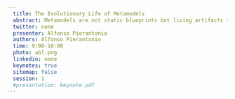 ```yaml
---
  title: The Evolutionary Life of Metamodels
  abstract: Metamodels are not static blueprints but living artifacts that evolve in step with their domains, the growing insights and awareness of their designers, and the demands of ever more ambitious requirements. As with any other software, their development is inherently iterative":" abstractions are introduced, refined, and tested in cycles that call for rapid feedback. For such an iterative process to be effective, co-evolution must be live and must not disrupt the development workflow. Yet, the moment these iterations affect dependent models, transformations, or editors, co-evolution comes into play. Despite being investigated for a long time, co-evolution still remains a difficult task, riddled with challenges such as lossless adaptation, consistency preservation, and integration into existing workflows. The complexity is heightened by the fact that not only models must be adapted but also their editors, at the bare minimum, to remain usable after metamodel changes. When co-evolution is treated as an afterthought, handled through migration scripts, ad hoc fixes, or disruptive regeneration, it breaks the modeling flow. Designers are forced to leave the creative loop, adapting tools and repairing models before resuming their actual task. This keynote explores the evolutionary life of metamodels, emphasizing the need to integrate co-evolution seamlessly into the development process. Drawing from recent advances in reflective platforms such as Jjodel, I will show how transparent, lossless, and user-guided mechanisms can transform metamodel evolution from a source of disruption into a natural driver of adaptation. By reframing evolution as an always-on capability rather than a costly intervention, we can sustain workflows that remain fluid, resilient, and accessible, whether in education, research, or industrial practice.
  twitter: none
  presenter: Alfonso Pierantonio
  authors: Alfonso Pierantonio
  time: 9:00-10:00
  photo: abl.png
  linkedin: none
  keynotes: true
  sitemap: false
  session: 1
  #presentation: keynote.pdf
---
```

